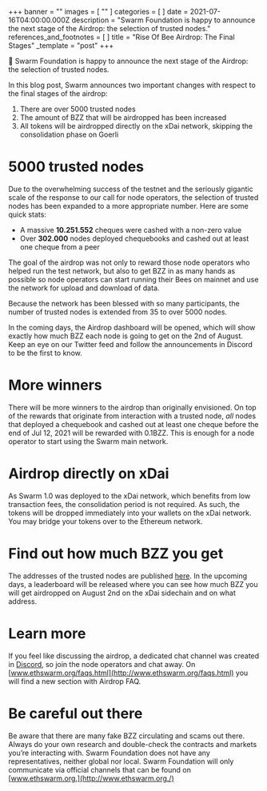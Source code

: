 +++
banner = ""
images = [ "" ]
categories = [ ]
date = 2021-07-16T04:00:00.000Z
description = "Swarm Foundation is happy to announce the next stage of the Airdrop: the selection of trusted nodes."
references_and_footnotes = [ ]
title = "Rise Of Bee Airdrop: The Final Stages"
_template = "post"
+++

🎉 Swarm Foundation is happy to announce the next stage of the Airdrop: the selection of trusted nodes.

In this blog post, Swarm announces two important changes with respect to the final stages of the airdrop:

1. There are over 5000 trusted nodes
2. The amount of BZZ that will be airdropped has been increased
3. All tokens will be airdropped directly on the xDai network, skipping the consolidation phase on Goerli

# 5000 trusted nodes

Due to the overwhelming success of the testnet and the seriously gigantic scale of the response to our call for node operators, the selection of trusted nodes has been expanded to a more appropriate number. Here are some quick stats:

- A massive **10.251.552** cheques were cashed with a non-zero value
- Over **302.000** nodes deployed chequebooks and cashed out at least one cheque from a peer

The goal of the airdrop was not only to reward those node operators who helped run the test network, but also to get BZZ in as many hands as possible so node operators can start running their Bees on mainnet and use the network for upload and download of data.

Because the network has been blessed with so many participants, the number of trusted nodes is extended from 35 to over 5000 nodes.

In the coming days, the Airdrop dashboard will be opened, which will show exactly how much BZZ each node is going to get on the 2nd of August. Keep an eye on our Twitter feed and follow the announcements in Discord to be the first to know.

# More winners

There will be more winners to the airdrop than originally envisioned. On top of the rewards that originate from interaction with a trusted node, _all_ nodes that deployed a chequebook and cashed out at least one cheque before the end of Jul 12, 2021 will be rewarded with 0.1BZZ. This is enough for a node operator to start using the Swarm main network.

# Airdrop directly on xDai

As Swarm 1.0 was deployed to the xDai network, which benefits from low transaction fees, the consolidation period is not required. As such, the tokens will be dropped immediately into your wallets on the xDai network. You may bridge your tokens over to the Ethereum network.

# Find out how much BZZ you get

The addresses of the trusted nodes are published [here](https://github.com/ethersphere/rise-of-bee-airdrop). In the upcoming days, a leaderboard will be released where you can see how much BZZ you will get airdropped on August 2nd on the xDai sidechain and on what address.

# Learn more

If you feel like discussing the airdrop, a dedicated chat channel was created in [Discord](https://discord.gg/y2ZRe8MUFG), so join the node operators and chat away. On [www.ethswarm.org/faqs.html](http://www.ethswarm.org/faqs.html) you will find a new section with Airdrop FAQ.

# Be careful out there

Be aware that there are many fake BZZ circulating and scams out there. Always do your own research and double-check the contracts and markets you’re interacting with. Swarm Foundation does not have any representatives, neither global nor local. Swarm Foundation will only communicate via official channels that can be found on [www.ethswarm.org.](http://www.ethswarm.org./)
